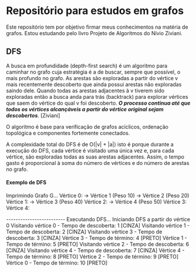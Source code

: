 # Repositório para estudos em grafos

Este repositório tem por objetivo firmar meus conhecimentos na matéria de grafos. Estou estudando pelo livro Projeto de Algoritmos do Nívio Ziviani.

## DFS 

A busca em profundidade (depth-first search) é um algoritmo para caminhar no grafo cuja estratégia é a de buscar, sempre que possível, o mais profundo no grafo. As arestas são exploradas a partir do vértice v mais recentemente descoberto que ainda possui arestas não exploradas saindo dele. Quando todas as arestas adjacentes à v tiverem sido exploradas então a busca anda para trás (backtrack) para explorar vértices que saem do vértice do qual v foi descoberto. ***O processo continua até que todos os vértices alcançáveis a partir do vértice original sejam descobertos***. [Ziviani]

O algoritmo é base para verificação de grafos acíclicos, ordenação topológica e componentes fortemente conectados.

A complexidade total do DFS é de O(|v| + |a|) isto é porque durante a execução do DFS, cada vértice é visitado uma única vez e, para cada vértice, são exploradas todas as suas arestas adjacentes. Assim, o tempo gasto é proporcional à soma do número de vértices e do número de arestas no grafo.

#### Exemplo de DFS

Imprimindo Grafo G...
Vértice 0:  -> Vértice 1 (Peso 10) -> Vértice 2 (Peso 20)
Vértice 1:  -> Vértice 3 (Peso 40)
Vértice 2:  -> Vértice 4 (Peso 50)
Vértice 3: 
Vértice 4: 

-*-*-*-*-*-*-*-*-*-*-*-*-*-*-*-*-*-*-*-*-*-*-*-*-
Executando DFS...
Iniciando DFS a partir do vértice 0
Visitando vértice  0 - Tempo de descoberta:  1 [CINZA]
Visitando vértice  1 - Tempo de descoberta:  2 [CINZA]
Visitando vértice  3 - Tempo de descoberta:  3 [CINZA]
Vértice  3 - Tempo de término:  4 [PRETO]
Vértice  1 - Tempo de término:  5 [PRETO]
Visitando vértice  2 - Tempo de descoberta:  6 [CINZA]
Visitando vértice  4 - Tempo de descoberta:  7 [CINZA]
Vértice  4 - Tempo de término:  8 [PRETO]
Vértice  2 - Tempo de término:  9 [PRETO]
Vértice  0 - Tempo de término: 10 [PRETO]


